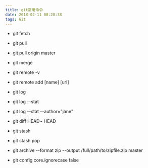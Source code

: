 ```yaml
---
title: git常用命令
date: 2018-02-11 08:20:38
tags: Git
---
```


+ git fetch
+ git pull
+ git pull origin master

+ git merge

+ git remote -v
+ git remote add [name] [url]

+ git log
+ git log --stat
+ git log --stat --author="jane"
+ git diff HEAD~ HEAD

+ git stash
+ git stash pop

+ git archive --format zip --output /full/path/to/zipfile.zip master
+ git config core.ignorecase false
